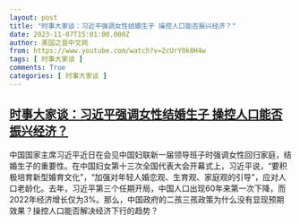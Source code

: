 ```yaml
---
layout: post
title: "时事大家谈：习近平强调女性结婚生子 操控人口能否振兴经济？"
date: 2023-11-07T15:01:00.000Z
author: 美国之音中文网
from: https://www.youtube.com/watch?v=2cUrY0k0H4w
tags: [ 时事大家谈 ]
comments: True
categories: [ 时事大家谈 ]
---
```

<!--1699369260000-->
[时事大家谈：习近平强调女性结婚生子 操控人口能否振兴经济？](https://www.youtube.com/watch?v=2cUrY0k0H4w)
------

<div>
中国国家主席习近平近日在会见中国妇联新一届领导班子时强调女性回归家庭，结婚生子的重要性。在中国妇女第十三次全国代表大会开幕式上，习近平说，“要积极培育新型婚育文化”，“加强对年轻人婚恋观、生育观、家庭观的引导”，应对人口老龄化。去年，习近平第三个任期开局，中国人口出现60年来第一次下降，而2022年经济增长仅为3%。那么，中国政府的二孩三孩政策为什么没有显现预期效果？操控人口能否解决经济下行的趋势？
</div>
